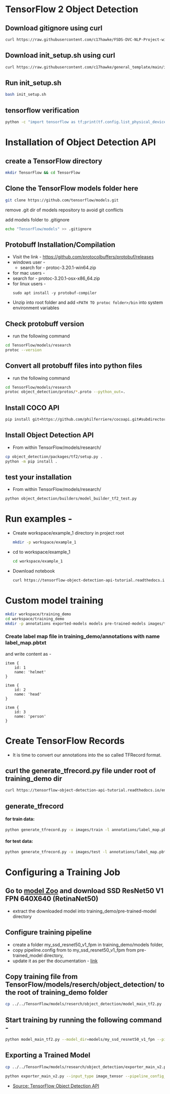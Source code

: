 # TensorFlow 2 Object Detection

## Download gitignore using curl

```bash
curl https://raw.githubusercontent.com/c17hawke/FSDS-DVC-NLP-Project-with-docs/main/.gitignore > .gitignore
```

## Download init_setup.sh using curl

```bash
curl https://raw.githubusercontent.com/c17hawke/general_template/main/init_setup.sh > init_setup.sh
```

## Run init_setup.sh

```bash
bash init_setup.sh
```

## tensorflow verification

```bash
python -c "import tensorflow as tf;print(tf.config.list_physical_devices('GPU'))"
```

# Installation of Object Detection API


## create a TensorFlow directory
```bash
mkdir TensorFlow && cd TensorFlow
```
## Clone the TensorFlow models folder here
```bash
git clone https://github.com/tensorflow/models.git
```

remove .git dir of models repository to avoid git conflicts

add models folder to .gitignore
```bash
echo "TensorFlow/models" >> .gitignore
```

## Protobuff Installation/Compilation

- Visit the link - https://github.com/protocolbuffers/protobuf/releases
 - windows user - 
   - search for - protoc-3.20.1-win64.zip
 -  for mac users - 
   - search for - protoc-3.20.1-osx-x86_64.zip
 - for linux users -
   ```
   sudo apt install -y protobuf-compiler
   ```
- Unzip into root folder and add `<PATH TO protoc folder>/bin` into system environment variables

## Check protobuff version 

- run the following command

```bash
cd TensorFlow/models/research
protoc --version
```

## Convert all protobuff files into python files

- run the following command

```bash
cd TensorFlow/models/research
protoc object_detection/protos/*.proto --python_out=.
```

## Install COCO API
```bash
pip install git+https://github.com/philferriere/cocoapi.git#subdirectory=PythonAPI
```

## Install Object Detection API
- From within TensorFlow/models/research/

```bash
cp object_detection/packages/tf2/setup.py .
python -m pip install .
```

## test your installation
- From within TensorFlow/models/research/
```bash
python object_detection/builders/model_builder_tf2_test.py
```

# Run examples -

- Create workspace/example_1 directory in project root

  ```bash
  mkdir -p workspace/example_1
  ```

- cd to workspace/example_1
  ```bash
  cd workspace/example_1
  ```

- Download notebook
  ```bash
  curl https://tensorflow-object-detection-api-tutorial.readthedocs.io/en/latest/_downloads/55b1ed8e083cbc9ca3bfc1c18eb6b860/plot_object_detection_saved_model.ipynb > plot_object_detection_saved_model.ipynb
  ```


# Custom model training
```bash
mkdir workspace/training_demo
cd workspace/training_demo
mkdir -p annotations exported-models models pre-trained-models images/test images/train
```


### Create label map file in training_demo/annotations with name label_map.pbtxt

and write content as -

```
item {
    id: 1
    name: 'helmet'
}

item {
    id: 2
    name: 'head'
}

item {
    id: 3
    name: 'person'
}
```
# Create TensorFlow Records

- It is time to convert our annotations into the so called TFRecord format.

## curl the generate_tfrecord.py file under root of training_demo dir

```bash
curl https://tensorflow-object-detection-api-tutorial.readthedocs.io/en/latest/_downloads/da4babe668a8afb093cc7776d7e630f3/generate_tfrecord.py > generate_tfrecord.py
```

## generate_tfrecord

#### for train data:
```bash
python generate_tfrecord.py -x images/train -l annotations/label_map.pbtxt -o annotations/train.record
```
#### for test data:
```bash
python generate_tfrecord.py -x images/test -l annotations/label_map.pbtxt -o annotations/test.record
```
# Configuring a Training Job

## Go to [model Zoo](https://github.com/tensorflow/models/blob/master/research/object_detection/g3doc/tf2_detection_zoo.md) and download SSD ResNet50 V1 FPN 640X640 (RetinaNet50)

- extract the downloaded model into training_demo/pre-trained-model directory

## Configure training pipeline
- create a folder my_ssd_resnet50_v1_fpm in training_demo/models folder,
- copy pipeline.config from to my_ssd_resnet50_v1_fpm from pre-trained_model directory,
- update it as per the documentation - [link](https://tensorflow-object-detection-api-tutorial.readthedocs.io/en/latest/training.html)

## Copy training file from TensorFlow/models/reserch/object_detection/ to the root of training_demo folder

```bash
cp ../../TensorFlow/models/reserch/object_detection/model_main_tf2.py .
```

## Start training by running the following command - 
```bash
python model_main_tf2.py --model_dir=models/my_ssd_resnet50_v1_fpn --pipeline_config_path=models/my_ssd_resnet50_v1_fpn/pipeline.config
```

## Exporting a Trained Model

```bash
cp ../../TensorFlow/models/research/object_detection/exporter_main_v2.py .

python exporter_main_v2.py --input_type image_tensor --pipeline_config_path ./models/my_ssd_resnet50_v1_fpn/pipeline.config --trained_checkpoint_dir ./models/my_ssd_resnet50_v1_fpn/ --output_directory ./exported-models/my_model
```

- [Source: TensorFlow Object Detection API](https://tensorflow-object-detection-api-tutorial.readthedocs.io/en/latest/install.html#tensorflow-object-detection-api-installation)









